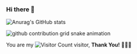 ### Hi there 👋

<!--![Anurag's GitHub stats](https://github-readme-stats.vercel.app/api?username=csyfjiang&show_icons=true&theme=radical)-->
![Anurag's GitHub stats](https://github-readme-stats.vercel.app/api?username=csyfjiang&show_icons=true&bg_color=00000000)
<!--![Top Langs](https://github-readme-stats.vercel.app/api/top-langs/?username=csyfjiang&layout=compact&theme=tokyonight)-->
<!--
**JefferyJiang-YF/JefferyJiang-YF** is a ✨ _special_ ✨ repository because its `README.md` (this file) appears on your GitHub profile.

Here are some ideas to get you started:

- 🔭 I’m currently working on ...
- 🌱 I’m currently learning ...
- 👯 I’m looking to collaborate on ...
- 🤔 I’m looking for help with ...
- 💬 Ask me about ...
- 📫 How to reach me: ...
- 😄 Pronouns: ...
- ⚡ Fun fact: ...
-->
<picture>
  <source media="(prefers-color-scheme: dark)" srcset="https://raw.githubusercontent.com/csyfjiang/csyfjiang/output/github-snake-dark.svg">
  <source media="(prefers-color-scheme: light)" srcset="https://raw.githubusercontent.com/csyfjiang/csyfjiang/output/github-snake.svg">
  <img alt="github contribution grid snake animation" src="https://raw.githubusercontent.com/csyfjiang/csyfjiang/output/github-contribution-grid-snake.svg">
</picture>


You are my ![Visitor Count](https://profile-counter.glitch.me/csyfjiang/count.svg) visitor, **Thank You!** 🌟🌟🌟


